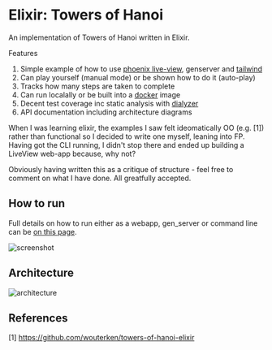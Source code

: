 # Elixir: Towers of Hanoi

An implementation of Towers of Hanoi written in Elixir. 

Features
1. Simple example of how to use [phoenix live-view](https://hexdocs.pm/phoenix_live_view/Phoenix.LiveView.html), genserver and [tailwind](https://tailwindcss.com)
2. Can play yourself (manual mode) or be shown how to do it (auto-play)
3. Tracks how many steps are taken to complete 
4. Can run localally or be built into a [docker](https://docs.docker.com) image
5. Decent test coverage inc static analysis with [dialyzer](https://www.erlang.org/doc/man/dialyzer.html)
6. API documentation including architecture diagrams

When I was learning elixir, the examples I saw felt ideomatically OO
(e.g. [1]) rather than  functional so I decided to write one myself, leaning into FP. Having 
got the CLI running, I didn't stop there and ended up building a LiveView web-app because, why not?

Obviously having written this as a critique of structure - feel free to comment on what I have done. All greatfully accepted.

## How to run 

Full details on how to run either as a webapp, gen_server or command line can be [on this page](https://garethwebber.github.io/elixir-tower-hanoi/howtorun.html).

![screenshot](https://garethwebber.github.io/elixir-tower-hanoi/web-view.jpg)

## Architecture

![architecture](https://garethwebber.github.io/elixir-tower-hanoi/architecture.jpg)

## References

[1] https://github.com/wouterken/towers-of-hanoi-elixir
